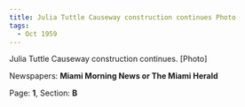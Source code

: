 ```yaml
---  
title: Julia Tuttle Causeway construction continues Photo  
tags:  
  - Oct 1959  
---  
```

  
Julia Tuttle Causeway construction continues. [Photo]  
  
Newspapers: **Miami Morning News or The Miami Herald**  
  
Page: **1**, Section: **B** 
